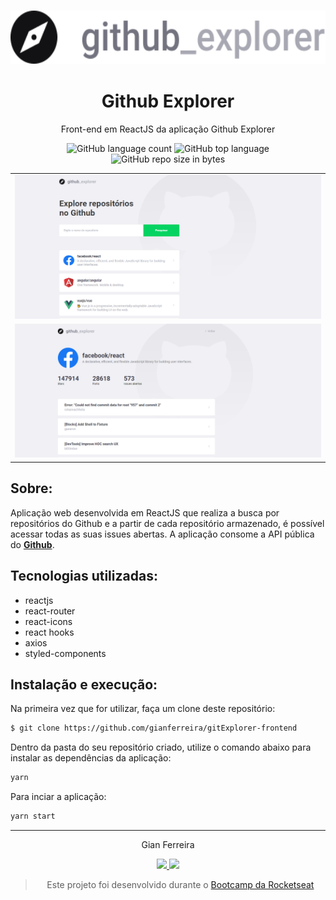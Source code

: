 <h3 align="center">
  <img alt="Github-Explorer" src="https://github.com/gianferreira/gitExplorer-frontend/blob/master/readme-logo.svg" height="85px"/>
</h3>

<h1 align="center">
  Github Explorer
</h1>

<p align="center">Front-end em ReactJS da aplicação Github Explorer</p>

<p align="center">
  <img alt="GitHub language count" src="https://img.shields.io/github/languages/count/gianferreira/gitExplorer-frontend">
  <img alt="GitHub top language" src="https://img.shields.io/github/languages/top/gianferreira/gitExplorer-frontend">
  <img alt="GitHub repo size in bytes" src="https://img.shields.io/github/repo-size/gianferreira/gitExplorer-frontend">
</p>

<table>
  <tr>
    <td>
      <img alt="Repositories" src="https://github.com/gianferreira/gitExplorer-frontend/blob/master/readme-repositories.png" width="1000px"/>
    </td>
  </tr>
  <tr>
    <td>
      <img alt="Issues" src="https://github.com/gianferreira/gitExplorer-frontend/blob/master/readme-issues.png" width="1000px"/>
    </td>
  </tr>
</table>

## Sobre:

Aplicação web desenvolvida em ReactJS que realiza a busca por repositórios do Github e a partir de cada repositório armazenado, é possível acessar todas as suas issues abertas. A aplicação consome a API pública do <a href="https://api.github.com/"><b>Github</b></a>.

## Tecnologias utilizadas:

- reactjs
- react-router
- react-icons
- react hooks
- axios
- styled-components

## Instalação e execução:

Na primeira vez que for utilizar, faça um clone deste repositório:

```bash
$ git clone https://github.com/gianferreira/gitExplorer-frontend
```

Dentro da pasta do seu repositório criado, utilize o comando abaixo para instalar as dependências da aplicação:

```bash
yarn
```

Para inciar a aplicação:

```bash
yarn start
```

---

<p align="center"> Gian Ferreira </p>
<p align="center">
  <a alt="Gian Ferreira" href="https://www.linkedin.com/in/gian-ferreira-7750a9179/">
    <img src="https://img.shields.io/badge/LinkedIn-Gian_Ferreira-7750a9179?logo=linkedin"/>
  </a>
  <a alt="Gian Ferreira" href="https://github.com/gianferreira">
    <img src="https://img.shields.io/badge/Gian_Ferreira-GitHub-000?logo=github"/>
  </a>
</p>

<blockquote align="center">
  Este projeto foi desenvolvido durante o
    <a href="https://rocketseat.com.br/gostack">
      Bootcamp da Rocketseat
    </a>
</blockquote>
